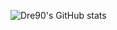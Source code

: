 ![Dre90's GitHub stats](https://github-readme-stats.vercel.app/api?username=dre90&count_private=true)


